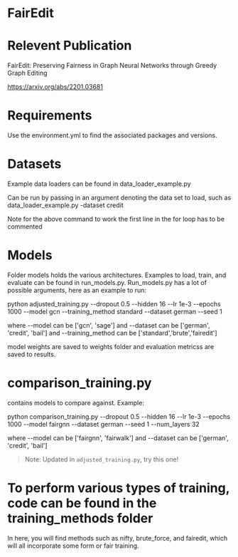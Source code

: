 # FairEdit

# Relevent Publication

FairEdit: Preserving Fairness in Graph Neural Networks through Greedy Graph Editing

https://arxiv.org/abs/2201.03681

# Requirements

Use the environment.yml to find the associated packages and versions. 

# Datasets 

Example data loaders can be found in data_loader_example.py 

Can be run by passing in an argument denoting the data set to load, such as data_loader_example.py -dataset credit

Note for the above command to work the first line in the for loop has to be commented

# Models

Folder models holds the various architectures. Examples to load, train, and evaluate can be found in run_models.py. Run_models.py has a lot of possible arguments, here as an example to run:

python adjusted_training.py --dropout 0.5 --hidden 16 --lr 1e-3 --epochs 1000 --model gcn --training_method standard --dataset german --seed 1

where --model can be ['gcn', 'sage'] and --dataset can be ['german', 'credit', 'bail'] and --training_method can be ['standard','brute','fairedit']

model weights are saved to weights folder and evaluation metricss are saved to results. 

# comparison_training.py

contains models to compare against. Example:

python comparison_training.py --dropout 0.5 --hidden 16 --lr 1e-3 --epochs 1000 --model fairgnn --dataset german --seed 1 --num_layers 32

where --model can be ['fairgnn', 'fairwalk'] and --dataset can be ['german', 'credit', 'bail'] 

> Note: Updated in ```adjusted_training.py```, try this one!

# To perform various types of training, code can be found in the training_methods folder

In here, you will find methods such as nifty, brute_force, and fairedit, which will all incorporate some form or fair training.  
